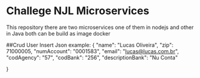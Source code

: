 # Challege NJL Microservices
This repository there are two microservices one of them in nodejs and other in Java both can be build as image docker

##Crud User
Insert Json example:
{
	"name": "Lucas Oliveira",
	"zip": 71000005,
	"numAccount": "0001583",
	"email": "lucas@lucas.com.br",
	"codAgency": "57",
	"codBank": "256",
	"descriptionBank": "Nu Conta"
	
}
